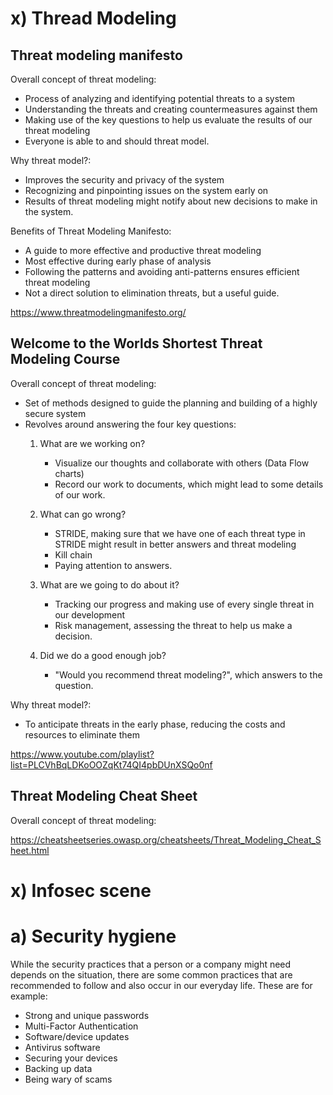 # x) Thread Modeling
## Threat modeling manifesto

Overall concept of threat modeling:
- Process of analyzing and identifying potential threats to a system
- Understanding the threats and creating countermeasures against them
- Making use of the key questions to help us evaluate the results of our threat modeling
- Everyone is able to and should threat model.

Why threat model?:
- Improves the security and privacy of the system
- Recognizing and pinpointing issues on the system early on
- Results of threat modeling might notify about new decisions to make in the system.

Benefits of Threat Modeling Manifesto:
- A guide to more effective and productive threat modeling
- Most effective during early phase of analysis
- Following the patterns and avoiding anti-patterns ensures efficient threat modeling
- Not a direct solution to elimination threats, but a useful guide.

https://www.threatmodelingmanifesto.org/


## Welcome to the Worlds Shortest Threat Modeling Course

Overall concept of threat modeling:
- Set of methods designed to guide the planning and building of a highly secure system
- Revolves around answering the four key questions:
  1. What are we working on?
     - Visualize our thoughts and collaborate with others (Data Flow charts)
     - Record our work to documents, which might lead to some details of our work.
       
  2. What can go wrong?
     - STRIDE, making sure that we have one of each threat type in STRIDE might result in better answers and threat modeling
     - Kill chain
     - Paying attention to answers.
       
  3. What are we going to do about it?
     - Tracking our progress and making use of every single threat in our development
     - Risk management, assessing the threat to help us make a decision.
    
  5. Did we do a good enough job?
     - "Would you recommend threat modeling?", which answers to the question.

Why threat model?:
- To anticipate threats in the early phase, reducing the costs and resources to eliminate them

https://www.youtube.com/playlist?list=PLCVhBqLDKoOOZqKt74QI4pbDUnXSQo0nf


## Threat Modeling Cheat Sheet

Overall concept of threat modeling:



https://cheatsheetseries.owasp.org/cheatsheets/Threat_Modeling_Cheat_Sheet.html


# x) Infosec scene

# a) Security hygiene
While the security practices that a person or a company might need depends on the situation, there are some common practices that are recommended to follow and also occur in our everyday life.
These are for example:
- Strong and unique passwords
- Multi-Factor Authentication
- Software/device updates
- Antivirus software
- Securing your devices
- Backing up data
- Being wary of scams
